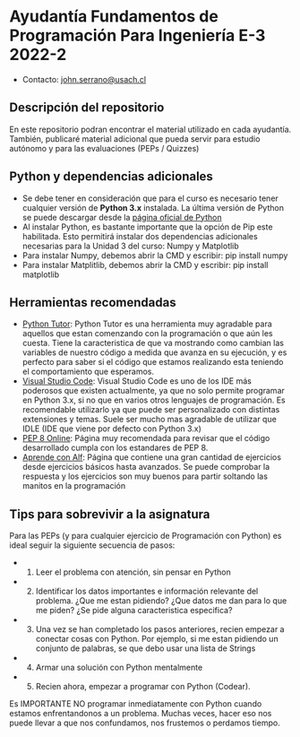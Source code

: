 # Ayudantía Fundamentos de Programación Para Ingeniería E-3 2022-2
* Contacto: john.serrano@usach.cl 

## Descripción del repositorio
En este repositorio podran encontrar el material utilizado en cada ayudantía. También, publicaré material adicional que pueda servir para estudio autónomo y para las evaluaciones (PEPs / Quizzes)

## Python y dependencias adicionales
* Se debe tener en consideración que para el curso es necesario tener cualquier versión de **Python 3.x** instalada. La última versión de Python se puede descargar desde la [página oficial de Python](https://www.python.org)
* Al instalar Python, es bastante importante que la opción de Pip este habilitada. Esto permitirá instalar dos dependencias adicionales necesarias para la Unidad 3 del curso: Numpy y Matplotlib
* Para instalar Numpy, debemos abrir la CMD y escribir: pip install numpy
* Para instalar Matplitlib, debemos abrir la CMD y escribir: pip install matplotlib

## Herramientas recomendadas
* [Python Tutor](https://pythontutor.com/visualize.html#mode=edit): Python Tutor es una herramienta muy agradable para aquellos que estan comenzando con la programación o que aún les cuesta. Tiene la caracteristica de que va mostrando como cambian las variables de nuestro código a medida que avanza en su ejecución, y es perfecto para saber si el código que estamos realizando esta teniendo el comportamiento que esperamos.
* [Visual Studio Code](https://code.visualstudio.com): Visual Studio Code es uno de los IDE más poderosos que existen actualmente, ya que no solo permite programar en Python 3.x, si no que en varios otros lenguajes de programación. Es recomendable utilizarlo ya que puede ser personalizado con distintas extensiones y temas. Suele ser mucho mas agradable de utilizar que IDLE (IDE que viene por defecto con Python 3.x)
* [PEP 8 Online](http://pep8online.com): Página muy recomendada para revisar que el código desarrollado cumpla con los estandares de PEP 8. 
* [Aprende con Alf](https://aprendeconalf.es/docencia/python/ejercicios/): Página que contiene una gran cantidad de ejercicios desde ejercicios básicos hasta avanzados. Se puede comprobar la respuesta y los ejercicios son muy buenos para partir soltando las manitos en la programación

## Tips para sobrevivir a la asignatura
Para las PEPs (y para cualquier ejercicio de Programación con Python) es ideal seguir la siguiente secuencia de pasos:
* 1) Leer el problema con atención, sin pensar en Python
* 2) Identificar los datos importantes e información relevante del problema. ¿Que me estan pidiendo? ¿Que datos me dan para lo que me piden? ¿Se pide alguna caracteristica especifica?
* 3) Una vez se han completado los pasos anteriores, recien empezar a conectar cosas con Python. Por ejemplo, si me estan pidiendo un conjunto de palabras, se que debo usar una lista de Strings
* 4) Armar una solución con Python mentalmente
* 5) Recien ahora, empezar a programar con Python (Codear).

Es IMPORTANTE NO programar inmediatamente con Python cuando estamos enfrentandonos a un problema. Muchas veces, hacer eso nos puede llevar a que nos confundamos, nos frustemos o perdamos tiempo.
